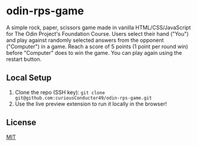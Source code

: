 # odin-rps-game
A simple rock, paper, scissors game made in vanilla HTML/CSS/JavaScript for The Odin Project's Foundation Course. Users select their hand ("You") and play against randomly selected answers from the opponent ("Computer") in a game. 
Reach a score of 5 points (1 point per round win) before "Computer" does to win the game. You can play again using the restart button.
## Local Setup
1. Clone the repo (SSH key): ```git clone git@github.com:curiousConductor49/odin-rps-game.git```
2. Use the live preview extension to run it locally in the browser!
## License
[MIT](https://choosealicense.com/licenses/mit/)